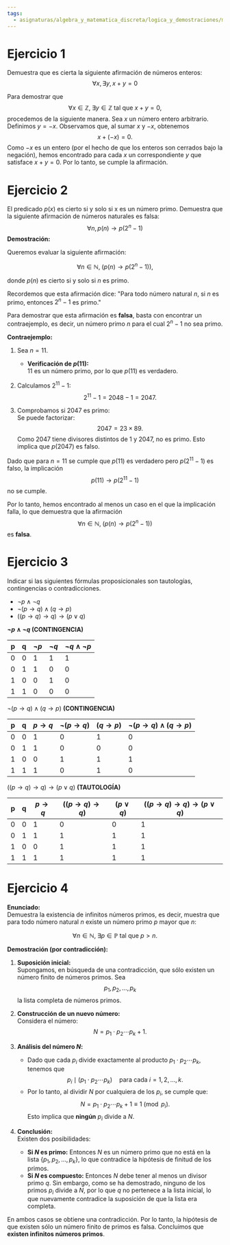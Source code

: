 ```yaml
---
tags:
  - asignaturas/algebra_y_matematica_discreta/logica_y_demostraciones/metodos_de_prueba/ejercicios
---
```

# Ejercicio 1

Demuestra que es cierta la siguiente afirmación de números enteros:
$$\forall x,\exists y,x+y=0$$

Para demostrar que 
$$
\forall x \in \mathbb{Z}, \; \exists y \in \mathbb{Z} \text{ tal que } x+y=0,
$$
procedemos de la siguiente manera. Sea $x$ un número entero arbitrario. Definimos $y = -x$. Observamos que, al sumar $x$ y $-x$, obtenemos
$$
x + (-x) = 0.
$$
Como $-x$ es un entero (por el hecho de que los enteros son cerrados bajo la negación), hemos encontrado para cada $x$ un correspondiente $y$ que satisface $x+y=0$. Por lo tanto, se cumple la afirmación.

# Ejercicio 2

El predicado $p(x)$ es cierto si y solo si x es un número primo. Demuestra que la siguiente afirmación de números naturales es falsa:
$$\forall n,p(n)\to p(2^n-1)$$
**Demostración:**

Queremos evaluar la siguiente afirmación:

$$
\forall n \in \mathbb{N}, \; \big(p(n) \to p(2^n-1)\big),
$$

donde $p(n)$ es cierto si y solo si $n$ es primo.

Recordemos que esta afirmación dice: "Para todo número natural $n$, si $n$ es primo, entonces $2^n-1$ es primo."

Para demostrar que esta afirmación es **falsa**, basta con encontrar un contraejemplo, es decir, un número primo $n$ para el cual $2^n-1$ no sea primo.

**Contraejemplo:**

1. Sea $n = 11$.  
   - **Verificación de $p(11)$:**  
     $11$ es un número primo, por lo que $p(11)$ es verdadero.
     
2. Calculamos $2^{11} - 1$:
   $$
   2^{11} - 1 = 2048 - 1 = 2047.
   $$
   
3. Comprobamos si $2047$ es primo:  
   Se puede factorizar:
   $$
   2047 = 23 \times 89.
   $$
   Como $2047$ tiene divisores distintos de $1$ y $2047$, no es primo. Esto implica que $p(2047)$ es falso.

Dado que para $n = 11$ se cumple que $p(11)$ es verdadero pero $p(2^{11}-1)$ es falso, la implicación
$$
p(11) \to p(2^{11}-1)
$$
no se cumple.

Por lo tanto, hemos encontrado al menos un caso en el que la implicación falla, lo que demuestra que la afirmación
$$
\forall n \in \mathbb{N}, \; \big(p(n) \to p(2^n-1)\big)
$$
es **falsa**.

# Ejercicio 3

Indicar si las siguientes fórmulas proposicionales son tautologías, contingencias o contradicciones.

- $\neg p \land \neg q$
- $\neg(p \to q) \land (q \to p)$
- $((p \to q) \to q) \to (p \lor q)$

**$\neg p \land \neg q$  (CONTINGENCIA)**

| p   | q   | $\neg p$ | $\neg q$ | $\neg q \land \neg p$ |
| --- | --- | -------- | -------- | --------------------- |
| 0   | 0   | 1        | 1        | 1                     |
| 0   | 1   | 1        | 0        | 0                     |
| 1   | 0   | 0        | 1        | 0                     |
| 1   | 1   | 0        | 0        | 0                     |
$\neg(p \to q) \land (q \to p)$ **(CONTINGENCIA)**

| p   | q   | $p\to q$ | $\neg(p\to q)$ | $(q \to p)$ | $\neg(p \to q) \land (q \to p)$ |
| --- | --- | -------- | -------------- | ----------- | ------------------------------- |
| 0   | 0   | 1        | 0              | 1           | 0                               |
| 0   | 1   | 1        | 0              | 0           | 0                               |
| 1   | 0   | 0        | 1              | 1           | 1                               |
| 1   | 1   | 1        | 0              | 1           | 0                               |
$((p \to q) \to q) \to (p \lor q)$ **(TAUTOLOGÍA)**

| p   | q   | $p\to q$ | $((p \to q) \to q)$ | $(p \lor q)$ | $((p \to q) \to q) \to (p \lor q)$ |
| --- | --- | -------- | ------------------- | ------------ | ---------------------------------- |
| 0   | 0   | 1        | 0                   | 0            | 1                                  |
| 0   | 1   | 1        | 1                   | 1            | 1                                  |
| 1   | 0   | 0        | 1                   | 1            | 1                                  |
| 1   | 1   | 1        | 1                   | 1            | 1                                  |
# Ejercicio 4

**Enunciado:**  
Demuestra la existencia de infinitos números primos, es decir, muestra que para todo número natural $n$ existe un número primo $p$ mayor que $n$:

$$
\forall n \in \mathbb{N},\; \exists p \in \mathbb{P} \text{ tal que } p > n.
$$

**Demostración (por contradicción):**

1. **Suposición inicial:**  
   Supongamos, en búsqueda de una contradicción, que sólo existen un número finito de números primos. Sea  
   $$
   p_1,\, p_2,\, \dots,\, p_k
   $$
   la lista completa de números primos.

2. **Construcción de un nuevo número:**  
   Considera el número:
   $$
   N = p_1 \cdot p_2 \cdots p_k + 1.
   $$

3. **Análisis del número $N$:**  
   - Dado que cada $p_i$ divide exactamente al producto $p_1 \cdot p_2 \cdots p_k$, tenemos que  
     $$
     p_i \mid (p_1 \cdot p_2 \cdots p_k) \quad \text{para cada } i=1,2,\dots,k.
     $$
   - Por lo tanto, al dividir $N$ por cualquiera de los $p_i$, se cumple que:
     $$
     N = p_1 \cdot p_2 \cdots p_k + 1 \equiv 1 \pmod{p_i}.
     $$
     Esto implica que **ningún** $p_i$ divide a $N$.

4. **Conclusión:**  
   Existen dos posibilidades:
   - **Si $N$ es primo:** Entonces $N$ es un número primo que no está en la lista $\{p_1, p_2, \dots, p_k\}$, lo que contradice la hipótesis de finitud de los primos.
   - **Si $N$ es compuesto:** Entonces $N$ debe tener al menos un divisor primo $q$. Sin embargo, como se ha demostrado, ninguno de los primos $p_i$ divide a $N$, por lo que $q$ no pertenece a la lista inicial, lo que nuevamente contradice la suposición de que la lista era completa.

En ambos casos se obtiene una contradicción. Por lo tanto, la hipótesis de que existen sólo un número finito de primos es falsa. Concluimos que **existen infinitos números primos**.
